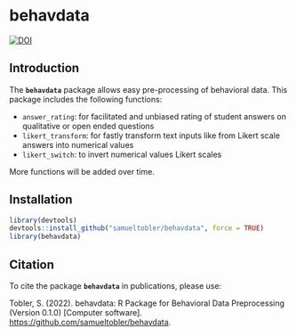 # behavdata

[![DOI](https://zenodo.org/badge/495925772.svg)](https://zenodo.org/badge/latestdoi/495925772)

## Introduction

The **`behavdata`** package allows easy pre-processing of behavioral data. This package includes the following functions:

-   `answer_rating`: for facilitated and unbiased rating of student answers on qualitative or open ended questions
-   `likert_transform`: for fastly transform text inputs like from Likert scale answers into numerical values
-   `likert_switch`: to invert numerical values Likert scales

More functions will be added over time.

## Installation

``` r
library(devtools)
devtools::install_github("samueltobler/behavdata", force = TRUE)
library(behavdata)
```

## Citation

To cite the package **`behavdata`** in publications, please use:

Tobler, S. (2022). behavdata: R Package for Behavioral Data Preprocessing (Version 0.1.0) [Computer software]. https://github.com/samueltobler/behavdata.
